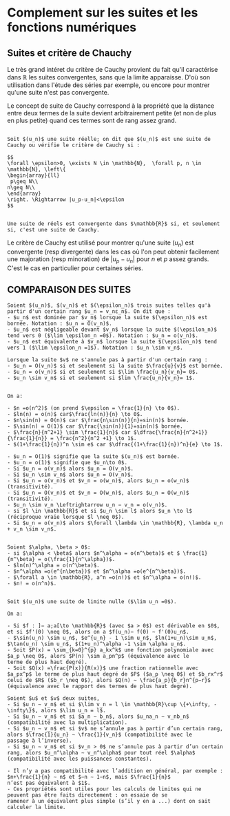 # Complement sur les suites et les fonctions numériques
## Suites et critère de Chauchy
Le très grand intéret du critère de Cauchy provient du fait qu'il caractérise dans $\mathbb{R}$ les suites convergentes, sans que la limite apparaisse. D'où son utilisation dans l'étude des séries par exemple, ou encore pour montrer qu'une suite n'est pas convergente.

Le concept de suite de Cauchy correspond à la propriété que la distance entre deux termes de la suite devient arbitrairement petite (et non de plus en plus petite) quand ces termes sont de rang assez grand.

```{admonition} Définition (suite de chauchy)

Soit $(u_n)$ une suite réelle; on dit que $(u_n)$ est une suite de Cauchy ou vérifie le critère de Cauchy si :

$$
\forall \epsilon>0, \exists N \in \mathbb{N},  \forall p, n \in \mathbb{N}, \left\{
\begin{array}{ll}
 p\geq N\\
n\geq N\\
\end{array}
\right. \Rightarrow |u_p-u_n|<\epsilon
$$

```
```{admonition} Théorème (Critère de Cauchy)

Une suite de réels est convergente dans $\mathbb{R}$ si, et seulement si, c'est une suite de Cauchy.
```
Le critère de Cauchy est utilisé pour montrer qu'une suite $(u_n)$ est convergente (resp divergente) dans les cas où l'on peut obtenir facilement une majoration (resp minoration) de $|u_p−u_n|$ pour $n$ et $p$ assez grands. C'est le cas en particulier pour certaines séries.

## COMPARAISON DES SUITES

```{admonition} Définition
Soient $(u_n)$, $(v_n)$ et $(\epsilon_n)$ trois suites telles qu'à partir d'un certain rang $u_n = v_nε_n$. On dit que :
- $u_n$ est dominée par $v_n$ lorsque la suite $(\epsilon_n)$ est bornée. Notation : $u_n = O(v_n)$.
- $u_n$ est négligeable devant $v_n$ lorsque la suite $(\epsilon_n)$ tend vers 0 ($\lim \epsilon_n =0$). Notation : $u_n = o(v_n)$.
- $u_n$ est équivalente à $v_n$ lorsque la suite $(\epsilon_n)$ tend vers 1 ($\lim \epsilon_n =1$). Notation : $u_n \sim v_n$.

```
```{admonition} Théorème (Caractérisations)
Lorsque la suite $v$ ne s'annule pas à partir d'un certain rang :
- $u_n = O(v_n)$ si et seulement si la suite $\frac{u}{v}$ est bornée.
- $u_n = o(v_n)$ si et seulement si $\lim \frac{u_n}{v_n}= 0$.
- $u_n \sim v_n$ si et seulement si $lim \frac{u_n}{v_n}= 1$.
```

```{admonition} Exemple

On a: 

- $n =o(n^2)$ (on prend $\epsilon = \frac{1}{n} \to 0$).
- $ln(n) = o(n)$ car$\frac{ln(n)}{n} \to 0$.
- $n\sin(n) = O(n)$ car $\frac{n\sin(n)}{n}=sin(n)$ bornée.
- $\sin(n) = O(1)$ car $\frac{\sin(n)}{1}=sin(n)$ bornée.
- $\frac{n}{n^2+1} \sim \frac{1}{n}$ car $\dfrac{\frac{n}{n^2+1}}{\frac{1}{n}} = \frac{n^2}{n^2 +1} \to 1$.
- $(1+\frac{1}{n})^n \sim e$ car $\dfrac{(1+\frac{1}{n})^n}{e} \to 1$.
```

```{admonition} Remarque 
- $u_n = O(1)$ signifie que la suite $(u_n)$ est bornée.
- $u_n = o(1)$ signifie que $u_n\to 0$.
- Si $u_n = o(v_n)$ alors $u_n = O(v_n)$.
- Si $u_n \sim v_n$ alors $u_n = O(v_n)$.
- Si $u_n = o(v_n)$ et $v_n = o(w_n)$, alors $u_n = o(w_n)$ (transitivité).
- Si $u_n = O(v_n)$ et $v_n = O(w_n)$, alors $u_n = O(w_n)$ (transitivité).
- $u_n \sim v_n \Leftrightarrow u_n − v_n = o(v_n)$.
- si $l \in \mathbb{R}$ et si $u_n \sim l$ alors $u_n \to l$ (réciproque vraie lorsque $l \neq 0$).
- Si $u_n = o(v_n)$ alors $\forall \lambda \in \mathbb{R}, \lambda u_n + v_n \sim v_n$.
```

```{admonition} Théorème (croissances comparées)

Soient $\alpha, \beta > 0$:
- si $\alpha < \beta$ alors $n^\alpha = o(n^\beta)$ et $ \frac{1}{n^\beta} = o(\frac{1}{n^\alpha})$.
- $ln(n)^\alpha = o(n^\beta)$.
- $n^\alpha =o(e^{n\beta})$ et $n^\alpha =o(e^{n^\beta})$.
- $\forall a \in \mathbb{R}, a^n =o(n!)$ et $n^\alpha = o(n!)$.
- $n! = o(n^n)$.
```



```{admonition} Théorème (les équivalents usuels)

Soit $(u_n)$ une suite de limite nulle ($\lim u_n =0$).

On a:

- Si $f : ]− a;a[\to \mathbb{R}$ (avec $a > 0$) est dérivable en $0$, et si $f'(0) \neq 0$, alors on a $f(u_n)− f(0) ∼ f'(0)u_n$.
- $\sin(u_n) \sim u_n$, $e^{u_n} - 1 \sim u_n$, $ln(1+u_n)\sim u_n$, $\tan(u_n) \sim u_n$, $(1+u_n)^\alpha -1 \sim \alpha u_n$.
- Soit $P(x) = \sum_{k=0}^{p} a_kx^k$ une fonction polynomiale avec $a_p \neq 0$, alors $P(n) \sim a_pn^p$ (équivalence avec le
terme de plus haut degré).
- Soit $Q(x) =\frac{P(x)}{R(x)}$ une fraction rationnelle avec $a_px^p$ le terme de plus haut degré de $P$ ($a_p \neq 0$) et $b_rx^r$ celui de $R$ ($b_r \neq 0$), alors $Q(n) ∼ \frac{a_p}{b_r}n^{p−r}$ (équivalence avec le rapport des termes de plus haut degré).

```

```{admonition} Théorème 
Soient $u$ et $v$ deux suites,
- Si $u_n ∼ v_n$ et si $\lim v_n = l \in \mathbb{R}\cup \{+\infty, -\infty\}$, alors $\lim u_n = l$.
- Si $u_n ∼ v_n$ et si $a_n ∼ b_n$, alors $u_na_n ∼ v_nb_n$ (compatibilité avec la multiplication).
- Si $u_n ∼ v_n$ et si $v$ ne s’annule pas à partir d’un certain rang, alors $\frac{1}{u_n} ∼ \frac{1}{v_n}$ (compatibilité avec le
passage à l’inverse).
- Si $u_n ∼ v_n$ et si $v_n > 0$ ne s’annule pas à partir d’un certain rang, alors $u_n^\alpha ∼ v_n^\alpha$ pour tout réel $\alpha$
(compatibilité avec les puissances constantes).

```

```{warning}
- Il n’y a pas compatibilité avec l’addition en général, par exemple : $n+\frac{1}{n} ∼ n$ et $−n ∼ 1−n$, mais $\frac{1}{n}$
n’est pas équivalent à $1$.
- Ces propriétés sont utiles pour les calculs de limites qui ne peuvent pas être faits directement : on essaie de se
ramener à un équivalent plus simple (s’il y en a ...) dont on sait calculer la limite.
```

